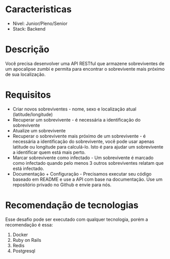 # Caracteristicas

- Nivel: Junior/Pleno/Senior
- Stack: Backend

# Descrição

Você precisa desenvolver uma API RESTful que armazene sobreviventes de um apocalipse zumbi e permita
para encontrar o sobrevivente mais próximo de sua localização.

# Requisitos

- Criar novos sobreviventes - nome, sexo e localização atual (latitude/longitude)
- Recuperar um sobrevivente - é necessária a identificação do sobrevivente
- Atualize um sobrevivente
- Recuperar o sobrevivente mais próximo de um sobrevivente - é necessária a identificação do sobrevivente, você pode usar
apenas latitude ou longitude para calculá-lo. Isto é para ajudar um sobrevivente a identificar quem está
mais perto.
- Marcar sobrevivente como infectado - Um sobrevivente é marcado como infectado quando pelo menos 3 outros
sobreviventes relatam que está infectado.
- Documentação + Configuração - Precisamos executar seu código baseado em README e
use a API com base na documentação.
Use um repositório privado no Github e envie para nós.

# Recomendação de tecnologias

Esse desafio pode ser executado com qualquer tecnologia, porém a recomendação é essa:

1. Docker
2. Ruby on Rails
3. Redis
4. Postgresql